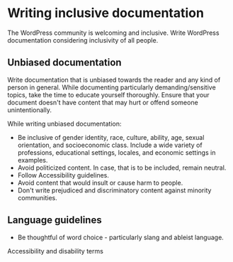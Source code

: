 # Writing inclusive documentation

The WordPress community is welcoming and inclusive. Write WordPress documentation considering inclusivity of all people.

## Unbiased documentation

Write documentation that is unbiased towards the reader and any kind of person in general. While documenting particularly demanding/sensitive topics, take the time to educate yourself thoroughly. Ensure that your document doesn't have content that may hurt or offend someone unintentionally.  

While writing unbiased documentation:
 - Be inclusive of gender identity, race, culture, ability, age, sexual orientation, and socioeconomic class. Include a wide variety of professions, educational settings, locales, and economic settings in examples.
 - Avoid politicized content. In case, that is to be included, remain neutral.
 - Follow Accessibility guidelines.
 - Avoid content that would insult or cause harm to people.
 - Don't write prejudiced and discriminatory content against minority communities.  





## Language guidelines
- Be thoughtful of word choice - particularly slang and ableist language.

Accessibility and disability terms
